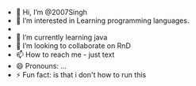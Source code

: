 - 👋 Hi, I’m @2007Singh
- 👀 I’m interested in Learning programming languages.
- 
- 🌱 I’m currently learning java 
- 💞️ I’m looking to collaborate on RnD 
- 📫 How to reach me - just text 
- 😄 Pronouns: ...
- ⚡ Fun fact: is that i don't how to run this     

<!---
2007Singh/2007Singh is a ✨ special ✨ repository because its `README.md` (this file) appears on your GitHub profile.
You can click the Preview link to take a look at your changes.
--->
